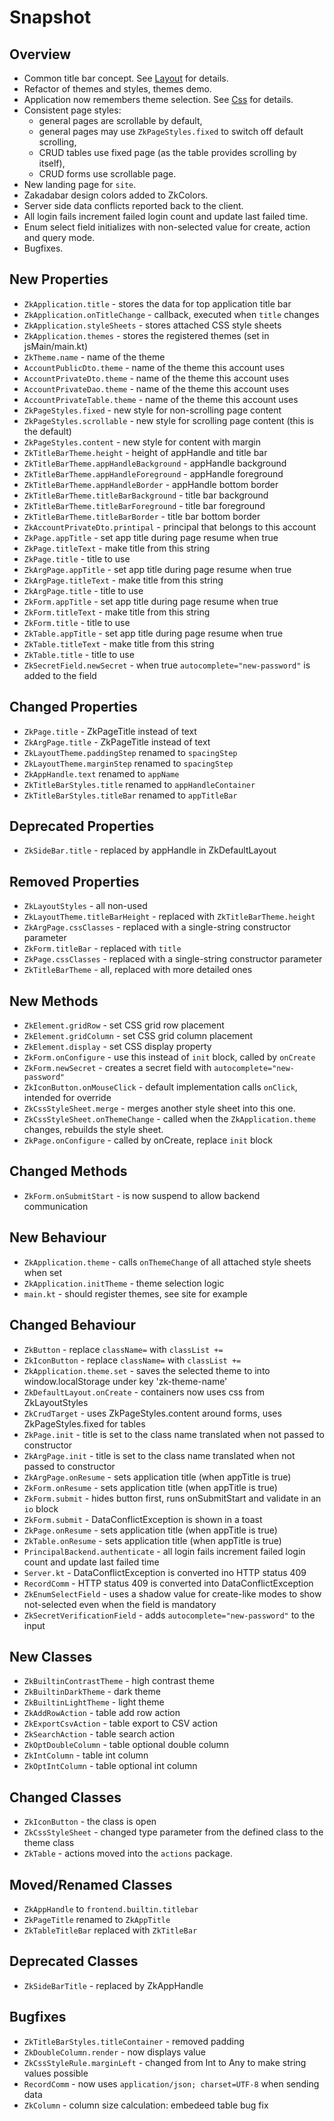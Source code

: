 # Snapshot

## Overview

* Common title bar concept. See [Layout](../guides/frontend/browser/Layout.md) for details.
* Refactor of themes and styles, themes demo.
* Application now remembers theme selection. See [Css](../guides/frontend/browser/Layout.md) for details.
* Consistent page styles:
  * general pages are scrollable by default,
  * general pages may use `ZkPageStyles.fixed` to switch off default scrolling,
  * CRUD tables use fixed page (as the table provides scrolling by itself),
  * CRUD forms use scrollable page.
* New landing page for `site`.
* Zakadabar design colors added to ZkColors.
* Server side data conflicts reported back to the client.
* All login fails increment failed login count and update last failed time.
* Enum select field initializes with non-selected value for create, action and query mode.
* Bugfixes.

## New Properties

* `ZkApplication.title` - stores the data for top application title bar
* `ZkApplication.onTitleChange` - callback, executed when `title` changes
* `ZkApplication.styleSheets` - stores attached CSS style sheets
* `ZkApplication.themes` - stores the registered themes (set in jsMain/main.kt)
* `ZkTheme.name` - name of the theme
* `AccountPublicDto.theme` - name of the theme this account uses
* `AccountPrivateDto.theme` - name of the theme this account uses
* `AccountPrivateDao.theme` - name of the theme this account uses
* `AccountPrivateTable.theme` - name of the theme this account uses
* `ZkPageStyles.fixed` - new style for non-scrolling page content
* `ZkPageStyles.scrollable` - new style for scrolling page content (this is the default)
* `ZkPageStyles.content` - new style for content with margin
* `ZkTitleBarTheme.height` - height of appHandle and title bar
* `ZkTitleBarTheme.appHandleBackground` - appHandle background
* `ZkTitleBarTheme.appHandleForeground` - appHandle foreground
* `ZkTitleBarTheme.appHandleBorder` - appHandle bottom border
* `ZkTitleBarTheme.titleBarBackground` - title bar background
* `ZkTitleBarTheme.titleBarForeground` - title bar foreground
* `ZkTitleBarTheme.titleBarBorder` - title bar bottom border
* `ZkAccountPrivateDto.printipal` - principal that belongs to this account
* `ZkPage.appTitle` - set app title during page resume when true
* `ZkPage.titleText` - make title from this string
* `ZkPage.title` - title to use
* `ZkArgPage.appTitle` - set app title during page resume when true
* `ZkArgPage.titleText` - make title from this string
* `ZkArgPage.title` - title to use
* `ZkForm.appTitle` - set app title during page resume when true
* `ZkForm.titleText` - make title from this string
* `ZkForm.title` - title to use
* `ZkTable.appTitle` - set app title during page resume when true
* `ZkTable.titleText` - make title from this string
* `ZkTable.title` - title to use
* `ZkSecretField.newSecret` - when true `autocomplete="new-password"` is added to the field

## Changed Properties

* `ZkPage.title` - ZkPageTitle instead of text
* `ZkArgPage.title` - ZkPageTitle instead of text
* `ZkLayoutTheme.paddingStep` renamed to `spacingStep`
* `ZkLayoutTheme.marginStep` renamed to `spacingStep`
* `ZkAppHandle.text` renamed to `appName`
* `ZkTitleBarStyles.title` renamed to `appHandleContainer`
* `ZkTitleBarStyles.titleBar` renamed to `appTitleBar`

## Deprecated Properties

* `ZkSideBar.title` - replaced by appHandle in ZkDefaultLayout

## Removed Properties

* `ZkLayoutStyles` - all non-used
* `ZkLayoutTheme.titleBarHeight` - replaced with `ZkTitleBarTheme.height`
* `ZkArgPage.cssClasses` - replaced with a single-string constructor parameter
* `ZkForm.titleBar` - replaced with `title`
* `ZkPage.cssClasses` - replaced with a single-string constructor parameter
* `ZkTitleBarTheme` - all, replaced with more detailed ones

## New Methods

* `ZkElement.gridRow` - set CSS grid row placement
* `ZkElement.gridColumn` - set CSS grid column placement
* `ZkElement.display` - set CSS display property
* `ZkForm.onConfigure` - use this instead of `init` block, called by `onCreate`
* `ZkForm.newSecret` - creates a secret field with `autocomplete="new-password"`
* `ZkIconButton.onMouseClick` - default implementation calls `onClick`, intended for override
* `ZkCssStyleSheet.merge` - merges another style sheet into this one.
* `ZkCssStyleSheet.onThemeChange` - called when the `ZkApplication.theme` changes, rebuilds the style sheet.
* `ZkPage.onConfigure` - called by onCreate, replace `init` block

## Changed Methods

* `ZkForm.onSubmitStart` - is now suspend to allow backend communication

## New Behaviour

* `ZkApplication.theme` - calls `onThemeChange` of all attached style sheets when set
* `ZkApplication.initTheme` - theme selection logic
* `main.kt` - should register themes, see site for example

## Changed Behaviour

* `ZkButton` - replace `className=` with `classList +=`
* `ZkIconButton` - replace `className=` with `classList +=`
* `ZkApplication.theme.set` - saves the selected theme to into window.localStorage under key 'zk-theme-name'
* `ZkDefaultLayout.onCreate` - containers now uses css from ZkLayoutStyles
* `ZkCrudTarget` - uses ZkPageStyles.content around forms, uses ZkPageStyles.fixed for tables
* `ZkPage.init` - title is set to the class name translated when not passed to constructor
* `ZkArgPage.init` - title is set to the class name translated when not passed to constructor
* `ZkArgPage.onResume` - sets application title (when appTitle is true)
* `ZkForm.onResume` - sets application title (when appTitle is true)
* `ZkForm.submit` - hides button first, runs onSubmitStart and validate in an `io` block
* `ZkForm.submit` - DataConflictException is shown in a toast
* `ZkPage.onResume` - sets application title (when appTitle is true)
* `ZkTable.onResume` - sets application title (when appTitle is true)
* `PrincipalBackend.authenticate` - all login fails increment failed login count and update last failed time
* `Server.kt` - DataConflictException is converted ino HTTP status 409
* `RecordComm` - HTTP status 409 is converted into DataConflictException
* `ZkEnumSelectField` - uses a shadow value for create-like modes to show not-selected even when the field is mandatory
* `ZkSecretVerificationField` - adds `autocomplete="new-password"` to the input

## New Classes

* `ZkBuiltinContrastTheme` - high contrast theme
* `ZkBuiltinDarkTheme` - dark theme
* `ZkBuiltinLightTheme` - light theme
* `ZkAddRowAction` - table add row action
* `ZkExportCsvAction` - table export to CSV action
* `ZkSearchAction` - table search action
* `ZkOptDoubleColumn` - table optional double column
* `ZkIntColumn` - table int column
* `ZkOptIntColumn` - table optional int column

## Changed Classes

* `ZkIconButton` - the class is open
* `ZkCssStyleSheet` - changed type parameter from the defined class to the theme class
* `ZkTable` - actions moved into the `actions` package.

## Moved/Renamed Classes

* `ZkAppHandle` to `frontend.builtin.titlebar`
* `ZkPageTitle` renamed to `ZkAppTitle`
* `ZkTableTitleBar` replaced with `ZkTitleBar`

## Deprecated Classes

* `ZkSideBarTitle` - replaced by ZkAppHandle

## Bugfixes

* `ZkTitleBarStyles.titleContainer` - removed padding
* `ZkDoubleColumn.render` - now displays value
* `ZkCssStyleRule.marginLeft` - changed from Int to Any to make string values possible
* `RecordComm` - now uses `application/json; charset=UTF-8` when sending data
* `ZkColumn` - column size calculation: embedeed table bug fix